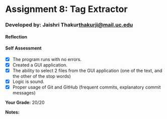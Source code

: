 # Assignment 8: Tag Extractor
<!-- replace the following line with your info  -->
### Developed by: Jaishri Thakur<thakurji@mail.uc.edu>

#### Reflection
<This assignment was very very very hard>


#### Self Assessment
-[x] The program runs with no errors.
-[x] Created a GUI application.
-[x] The ability to select 2 files from the GUI application (one of the text, and the other of the stop words)
-[x] Logic is sound.
-[x] Proper usage of Git and GitHub (frequent commits, explanatory commit messages)

**Your Grade:** 20/20

**Notes:**